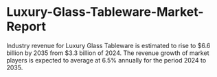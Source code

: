 # Luxury-Glass-Tableware-Market-Report
Industry revenue for Luxury Glass Tableware is estimated to rise to $6.6 billion by 2035 from $3.3 billion of 2024. The revenue growth of market players is expected to average at 6.5% annually for the period 2024 to 2035.
